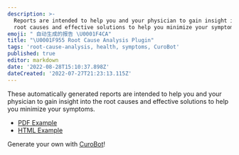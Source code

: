 ```yaml
---
description: >-
  Reports are intended to help you and your physician to gain insight into the
  root causes and effective solutions to help you minimize your symptoms.
emoji: " 自动生成的报告 \U0001F4CA"
title: "\U0001F955 Root Cause Analysis Plugin"
tags: 'root-cause-analysis, health, symptoms, CuroBot'
published: true
editor: markdown
date: '2022-08-28T15:10:37.898Z'
dateCreated: '2022-07-27T21:23:13.115Z'
---
```


These automatically generated reports are intended to help you and your physician to gain insight into the root causes and effective solutions to help you minimize your symptoms.

* [PDF Example](https://github.com/cure-dao/root-cause-analysis/blob/main/root-cause-analysis-overall-mood-example.pdf)
* [HTML Example](https://github.com/curedao/root-cause-analysis/blob/main/root-cause-analysis-overall-mood-example.pdf)

Generate your own with [CuroBot](https://app.curedao.org)!
